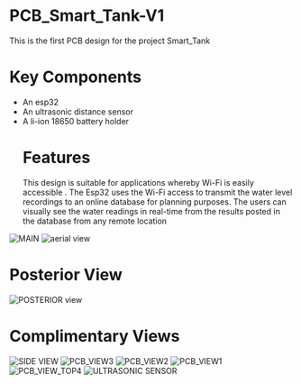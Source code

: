 # PCB_Smart_Tank-V1
This is the  first PCB design for the project Smart_Tank
# Key Components
- An esp32
- An ultrasonic distance sensor
- A li-ion 18650 battery holder
  # Features
  This design is suitable for applications whereby Wi-Fi is easily accessible . The Esp32 uses the Wi-Fi access to transmit the water level recordings to an online
  database for planning purposes.
  The users can visually see the water readings in real-time from the results posted in the database from any remote location
  
![MAIN](https://github.com/user-attachments/assets/857ba09c-0f69-4212-9d2e-091dfe851a42)
![aerial view](https://github.com/user-attachments/assets/73d901a7-8779-42fc-8c77-0e6461a1cf93)
# Posterior View
![POSTERIOR view](https://github.com/user-attachments/assets/50d405e0-2259-4049-b1d3-24982be3825f)


# Complimentary Views
![SIDE VIEW](https://github.com/user-attachments/assets/d1206a9f-44ee-44d5-822f-a736082ee8f7)
![PCB_VIEW3](https://github.com/user-attachments/assets/b5f6700d-bee9-435b-b8c6-136037d59eba)
![PCB_VIEW2](https://github.com/user-attachments/assets/3636576f-6e25-41a2-ae81-384568e5566c)
![PCB_VIEW1](https://github.com/user-attachments/assets/3a71865a-7467-4326-ae3d-fef50aa29530)
![PCB_VIEW_TOP4](https://github.com/user-attachments/assets/b19fbe34-c76a-4144-9d59-5b9ffdfda536)
![ULTRASONIC SENSOR](https://github.com/user-attachments/assets/b82be67f-7716-4c57-a4f8-6deab524d10a)
